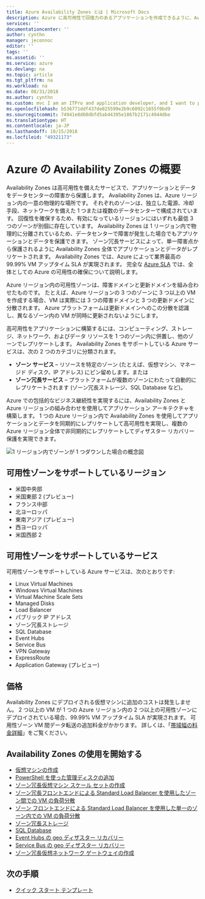 ```yaml
---
title: Azure Availability Zones とは | Microsoft Docs
description: Azure に高可用性で回復力のあるアプリケーションを作成できるように、Availability Zones ではリソースの実行に使用できる物理的に独立した場所が提供されています。
services: ''
documentationcenter: ''
author: cynthn
manager: jeconnoc
editor: ''
tags: ''
ms.assetid: ''
ms.service: azure
ms.devlang: na
ms.topic: article
ms.tgt_pltfrm: na
ms.workload: na
ms.date: 08/31/2018
ms.author: cynthn
ms.custom: mvc I am an ITPro and application developer, and I want to protect (use Availability Zones) my applications and data against data center failure (to build Highly Available applications).
ms.openlocfilehash: b536771ddf437de025599e2b9c6092c1655f0bd9
ms.sourcegitcommit: 74941e0d60dbfd5ab44395e1867b2171c4944dbe
ms.translationtype: HT
ms.contentlocale: ja-JP
ms.lasthandoff: 10/15/2018
ms.locfileid: "49321173"
---
```

# <a name="what-are-availability-zones-in-azure"></a>Azure の Availability Zones の概要
Availability Zones は高可用性を備えたサービスで、アプリケーションとデータをデータセンターの障害から保護します。 Availability Zones は、Azure リージョン内の一意の物理的な場所です。 それぞれのゾーンは、独立した電源、冷却手段、ネットワークを備えた 1 つまたは複数のデータセンターで構成されています。 回復性を確保するため、有効になっているリージョンにはいずれも最低 3 つのゾーンが別個に存在しています。 Availability Zones は 1 リージョン内で物理的に分離されているため、データセンターで障害が発生した場合でもアプリケーションとデータを保護できます。 ゾーン冗長サービスによって、単一障害点から保護されるように Availability Zones 全体でアプリケーションとデータがレプリケートされます。 Availability Zones では、Azure によって業界最高の 99.99% VM アップタイム SLA が実現されます。 完全な [Azure SLA](https://azure.microsoft.com/support/legal/sla/virtual-machines/) では、全体としての Azure の可用性の確保について説明します。

Azure リージョン内の可用性ゾーンは、障害ドメインと更新ドメインを組み合わせたものです。 たとえば、Azure リージョンの 3 つのゾーンに 3 つ以上の VM を作成する場合、VM は実際には 3 つの障害ドメインと 3 つの更新ドメインに分散されます。 Azure プラットフォームは更新ドメインへのこの分散を認識し、異なるゾーン内の VM が同時に更新されないようにします。

高可用性をアプリケーションに構築するには、コンピューティング、ストレージ、ネットワーク、およびデータ リソースを 1 つのゾーン内に併置し、他のゾーンでレプリケートします。 Availability Zones をサポートしている Azure サービスは、次の 2 つのカテゴリに分類されます。

- **ゾーン サービス** – リソースを特定のゾーン (たとえば、仮想マシン、マネージド ディスク、IP アドレス) にピン留めします。または
- **ゾーン冗長サービス** – プラットフォームが複数のゾーンにわたって自動的にレプリケートされます (ゾーン冗長ストレージ、SQL Database など)。

Azure での包括的なビジネス継続性を実現するには、Availability Zones と Azure リージョンの組み合わせを使用してアプリケーション アーキテクチャを構築します。 1 つの Azure リージョン内で Availability Zones を使用してアプリケーションとデータを同期的にレプリケートして高可用性を実現し、複数の Azure リージョン全体で非同期的にレプリケートしてディザスター リカバリー保護を実現できます。
 
![1 リージョン内でゾーンが 1 つダウンした場合の概念図](./media/az-overview/az-graphic-two.png)

## <a name="regions-that-support-availability-zones"></a>可用性ゾーンをサポートしているリージョン

- 米国中央部
- 米国東部 2 (プレビュー)
- フランス中部
- 北ヨーロッパ
- 東南アジア (プレビュー)
- 西ヨーロッパ
- 米国西部 2



## <a name="services-that-support-availability-zones"></a>可用性ゾーンをサポートしているサービス
可用性ゾーンをサポートしている Azure サービスは、次のとおりです:

- Linux Virtual Machines
- Windows Virtual Machines
- Virtual Machine Scale Sets
- Managed Disks
- Load Balancer
- パブリック IP アドレス
- ゾーン冗長ストレージ
- SQL Database
- Event Hubs
- Service Bus
- VPN Gateway
- ExpressRoute
- Application Gateway (プレビュー)


## <a name="pricing"></a>価格
Availability Zones にデプロイされる仮想マシンに追加のコストは発生しません。 2 つ以上の VM が 1 つの Azure リージョン内の 2 つ以上の可用性ゾーンにデプロイされている場合、99.99% VM アップタイム SLA が実現されます。 可用性ゾーン VM 間データ転送の追加料金がかかります。 詳しくは、「[帯域幅の料金詳細](https://azure.microsoft.com/pricing/details/bandwidth/)」をご覧ください。


## <a name="get-started-with-availability-zones"></a>Availability Zones の使用を開始する
- [仮想マシンの作成](../virtual-machines/windows/create-portal-availability-zone.md)
- [PowerShell を使った管理ディスクの追加](../virtual-machines/windows/attach-disk-ps.md#add-an-empty-data-disk-to-a-virtual-machine)
- [ゾーン冗長仮想マシン スケール セットの作成](../virtual-machine-scale-sets/virtual-machine-scale-sets-use-availability-zones.md)
- [ゾーン冗長フロントエンドによる Standard Load Balancer を使用したゾーン間での VM の負荷分散](../load-balancer/load-balancer-standard-public-zone-redundant-cli.md)
- [ゾーン フロントエンドによる Standard Load Balancer を使用した単一のゾーン内での VM の負荷分散](../load-balancer/load-balancer-standard-public-zonal-cli.md)
- [ゾーン冗長ストレージ](../storage/common/storage-redundancy-zrs.md)
- [SQL Database](../sql-database/sql-database-high-availability.md#zone-redundant-configuration)
- [Event Hubs の geo ディザスター リカバリー](../event-hubs/event-hubs-geo-dr.md#availability-zones-preview)
- [Service Bus の geo ディザスター リカバリー](../service-bus-messaging/service-bus-geo-dr.md#availability-zones-preview)
- [ゾーン冗長仮想ネットワーク ゲートウェイの作成](../vpn-gateway/create-zone-redundant-vnet-gateway.md)


## <a name="next-steps"></a>次の手順
- [クイック スタート テンプレート](http://aka.ms/azqs)
